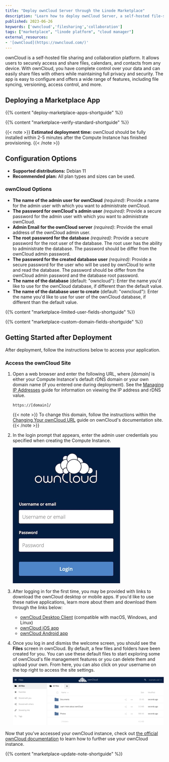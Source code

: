 ```yaml
---
title: "Deploy ownCloud Server through the Linode Marketplace"
description: "Learn how to deploy ownCloud Server, a self-hosted file-sharing and collaboration platform on the Linode Marketplace."
published: 2023-06-26
keywords: ['owncloud','filesharing','collaboration']
tags: ["marketplace", "linode platform", "cloud manager"]
external_resources:
- '[ownCloud](https://owncloud.com/)'
---
```


ownCloud is a self-hosted file sharing and collaboration platform. It allows users to securely access and share files, calendars, and contacts from any device. With ownCloud, you have complete control over your data and can easily share files with others while maintaining full privacy and security. The app is easy to configure and offers a wide range of features, including file syncing, versioning, access control, and more.

## Deploying a Marketplace App

{{% content "deploy-marketplace-apps-shortguide" %}}

{{% content "marketplace-verify-standard-shortguide" %}}

{{< note >}}
**Estimated deployment time:** ownCloud should be fully installed within 2-5 minutes after the Compute Instance has finished provisioning.
{{< /note >}}

## Configuration Options

- **Supported distributions:** Debian 11
- **Recommended plan:** All plan types and sizes can be used.

### ownCloud Options

- **The name of the admin user for ownCloud** *(required)*: Provide a name for the admin user with which you want to administrate ownCloud.
- **The password for ownCloud's admin user** *(required)*: Provide a secure password for the admin user with which you want to administrate ownCloud.
- **Admin Email for the ownCloud server** *(required)*: Provide the email address of the ownCloud admin user.
- **The root password for the database** *(required)*: Provide a secure password for the root user of the database. The root user has the ability to administrate the database. The password should be differ from the ownCloud admin password.
- **The password for the created database user** *(required)*: Provide a secure password for the user who will be used by ownCloud to write and read the database. The password should be differ from the ownCloud admin password and the database root password.
- **The name of the database** (default: "owncloud"): Enter the name you'd like to use for the ownCloud database, if different than the default value.
- **The name of the database user to create** (default: "owncloud"): Enter the name you'd like to use for user of the ownCloud database, if different than the default value.

{{% content "marketplace-limited-user-fields-shortguide" %}}

{{% content "marketplace-custom-domain-fields-shortguide" %}}

## Getting Started after Deployment

After deployment, follow the instructions below to access your application.

### Access the ownCloud Site

1.  Open a web browser and enter the following URL, where *[domain]* is either your Compute Instance's default rDNS domain or your own domain name (if you entered one during deployment). See the [Managing IP Addresses](/docs/products/compute/compute-instances/guides/manage-ip-addresses/) guide for information on viewing the IP address and rDNS value.

    ```command
    https://[domain]/
    ```

    {{< note >}}
    To change this domain, follow the instructions within the [Changing Your ownCloud URL](https://doc.owncloud.com/server/next/admin_manual/installation/changing_the_web_route.html) guide on ownCloud's documentation site.
    {{< /note >}}

1.  In the login prompt that appears, enter the admin user credentials you specified when creating the Compute Instance.

    ![ownCloud Login Screen](owncloud-login.png)

1.  After logging in for the first time, you may be provided with links to download the ownCloud desktop or mobile apps. If you'd like to use these native applications, learn more about them and download them through the links below:

    - [ownCloud Desktop Client](https://owncloud.com/desktop-app/) (compatible with macOS, Windows, and Linux)
    - [ownCloud iOS app](https://apps.apple.com/us/app/owncloud-file-sync-and-share/id1359583808)
    - [ownCloud Android app](https://play.google.com/store/apps/details?id=com.owncloud.android&hl=en_US&gl=US)

1.  Once you log in and dismiss the welcome screen, you should see the **Files** screen in ownCloud. By default, a few files and folders have been created for you. You can use these default files to start exploring some of ownCloud's file management features or you can delete them and upload your own. From here, you can also click on your username on the top right to access the site settings.

    ![ownCloud Files Screen](owncloud-main-screen.png)

Now that you’ve accessed your ownCloud instance, check out [the official ownCloud documentation](https://doc.owncloud.com/server) to learn how to further use your ownCloud instance.

{{% content "marketplace-update-note-shortguide" %}}